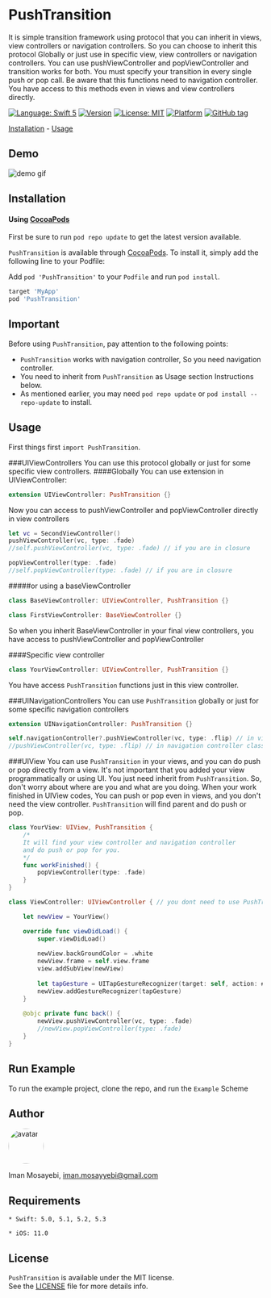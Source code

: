 # PushTransition
It is simple transition framework using protocol that you can inherit in views, view controllers or navigation controllers.
So you can choose to inherit this protocol Globally or just use in specific view, view  controllers or navigation controllers.
You can use pushViewController and popViewController and transition works for both. You must specify your transition
in every single push or pop call. Be aware that this functions need to navigation controller.
You have access to this methods even in views and view controllers directly.

[![Language: Swift 5](https://img.shields.io/badge/language-swift%205-f48041.svg?style=flat)](https://developer.apple.com/swift)
[![Version](https://img.shields.io/cocoapods/v/PushTransition.svg?style=flat)](http://cocoapods.org/pods/PushTransition)
[![License: MIT](http://img.shields.io/badge/license-MIT-lightgrey.svg?style=flat)](https://github.com/Imanmf/PushTransition/blob/master/LICENSE)
[![Platform](https://img.shields.io/cocoapods/p/PushTransition.svg?style=flat)](https://cocoapods.org/pods/PushTransition)
[![GitHub tag](https://img.shields.io/github/release/Imanmf/PushTransition.svg)]()

[Installation](#installation) - [Usage](#usage)

## Demo
![demo gif](Gif/GIF.gif)

## Installation

#### Using [CocoaPods](http://cocoapods.org/)

First be sure to run `pod repo update` to get the latest version available.

`PushTransition` is available through [CocoaPods](https://cocoapods.org). To install
it, simply add the following line to your Podfile:

Add `pod 'PushTransition'` to your `Podfile` and run `pod install`.

```ruby
target 'MyApp'
pod 'PushTransition'
```

## Important
Before using `PushTransition`, pay attention to the following points:
- `PushTransition` works with navigation controller, So you need navigation controller.
- You need to inherit from `PushTransition` as Usage section Instructions below.
- As mentioned earlier, you may need ```pod repo update``` or ```pod install --repo-update``` to install.

## Usage

First things first `import PushTransition`.

###UIViewControllers
You can use this protocol globally or just for some specific view controllers.
####Globally
You can use extension in UIViewController:
```swift
extension UIViewController: PushTransition {}
```
Now you can access to pushViewController and popViewController directly in view controllers
```swift
let vc = SecondViewController()
pushViewController(vc, type: .fade)
//self.pushViewController(vc, type: .fade) // if you are in closure

popViewController(type: .fade)
//self.popViewController(type: .fade) // if you are in closure

```
#####or using a baseViewController
```swift
class BaseViewController: UIViewController, PushTransition {}

class FirstViewController: BaseViewController {}
```
So when you inherit BaseViewController in your final view controllers, you have access to pushViewController and popViewController

####Specific view controller
```swift
class YourViewController: UIViewController, PushTransition {}
```
You have access `PushTransition` functions just in this view controller.

###UINavigationControllers
You can use `PushTransition` globally or just for some specific navigation controllers
```swift
extension UINavigationController: PushTransition {}

self.navigationController?.pushViewController(vc, type: .flip) // in view controllers
//pushViewController(vc, type: .flip) // in navigation controller classess
```

###UIView
You can use `PushTransition` in your views, and you can do push or pop directly from a view.
It's not important that you added your view programmatically or using UI. You just need inherit from `PushTransition`.
So, don't worry about where are you and what are you doing. When your work finished in UIView codes, You can push or pop even in views, and you don't need the view controller. `PushTransition` will find parent and do push or pop.

```swift
class YourView: UIView, PushTransition {
    /*
    It will find your view controller and navigation controller
    and do push or pop for you. 
    */
    func workFinished() {
        popViewController(type: .fade)
    }
}

class ViewController: UIViewController { // you dont need to use PushTransition in ViewController

    let newView = YourView()

    override func viewDidLoad() {
        super.viewDidLoad()
        
        newView.backGroundColor = .white
        newView.frame = self.view.frame
        view.addSubView(newView)
        
        let tapGesture = UITapGestureRecognizer(target: self, action: #selector(back))
        newView.addGestureRecognizer(tapGesture)
    }
    
    @objc private func back() {
        newView.pushViewController(vc, type: .fade)
        //newView.popViewController(type: .fade)
    }
}
```

## Run Example

To run the example project, clone the repo, and run the `Example` Scheme

## Author

<a href="https://github.com/Imanmf">
  <img alt="avatar" style="border-radius: 50%" src="https://avatars.githubusercontent.com/u/15712112?s=400&u=04b439452c2fae517bd6b6febb970b067ffcae04&v=4" width="70px">
</a>

Iman Mosayebi, iman.mosayyebi@gmail.com


## Requirements
    * Swift: 5.0, 5.1, 5.2, 5.3

    * iOS: 11.0

## License

`PushTransition` is available under the MIT license.  
See the [LICENSE](LICENSE) file for more details info.
